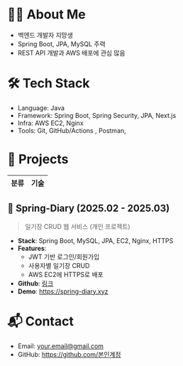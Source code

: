 # 👩‍💻 About Me
- 백엔드 개발자 지망생
- Spring Boot, JPA, MySQL 주력
- REST API 개발과 AWS 배포에 관심 많음

# 🛠️ Tech Stack
- Language: Java
- Framework: Spring Boot, Spring Security, JPA, Next.js
- Infra: AWS EC2, Nginx
- Tools: Git, GitHub/Actions , Postman, 

# 📁 Projects
| 분류 | 기술 |
|------|------|

## 📌 Spring-Diary (2025.02 - 2025.03)
> 일기장 CRUD 웹 서비스 (개인 프로젝트)

- **Stack**: Spring Boot, MySQL, JPA, EC2, Nginx, HTTPS
- **Features**:
  - JWT 기반 로그인/회원가입
  - 사용자별 일기장 CRUD
  - AWS EC2에 HTTPS로 배포
- **Github**: [링크](https://github.com/본인계정/spring-diary)
- **Demo**: https://spring-diary.xyz

# 📬 Contact
- Email: your.email@gmail.com
- GitHub: https://github.com/본인계정
